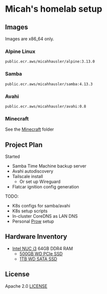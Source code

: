 # Micah's homelab setup

## Images

Images are x86_64 only.

### Alpine Linux

`public.ecr.aws/micahhausler/alpine:3.13.0`

### Samba

`public.ecr.aws/micahhausler/samba:4.13.3`

### Avahi

`public.ecr.aws/micahhausler/avahi:0.8`

### Minecraft

See the [Minecraft][minecraft] folder

[minecraft]: ./minecraft

## Project Plan

Started
* Samba Time Machine backup server
* Avahi autodiscovery
* Tailscale install
    * Or set up Wireguard
* Flatcar ignition config generation

TODO:
* K8s configs for samba/avahi
* K8s setup scripts
* In-cluster CoreDNS as LAN DNS
* Personal [Prow](https://prow.k8s.io/) setup

## Hardware Inventory

* [Intel NUC i3][nuc-i3] 64GB DDR4 RAM
    * [500GB WD PCIe SSD][500gb-m2]
    * [1TB WD SATA SSD][1tb-sata]

[nuc-i3]: https://www.newegg.com/intel-bxnuc10i3fnh1/p/N82E16856102231?Item=N82E16856102231
[500gb-m2]: https://www.newegg.com/western-digital-black-sn750-nvme-500gb/p/N82E16820250109?Item=N82E16820250109
[1tb-sata]: https://www.newegg.com/samsung-860-evo-series-1tb/p/N82E16820147673?Item=N82E16820147673

## License

Apache 2.0 [LICENSE](./LICENSE)
